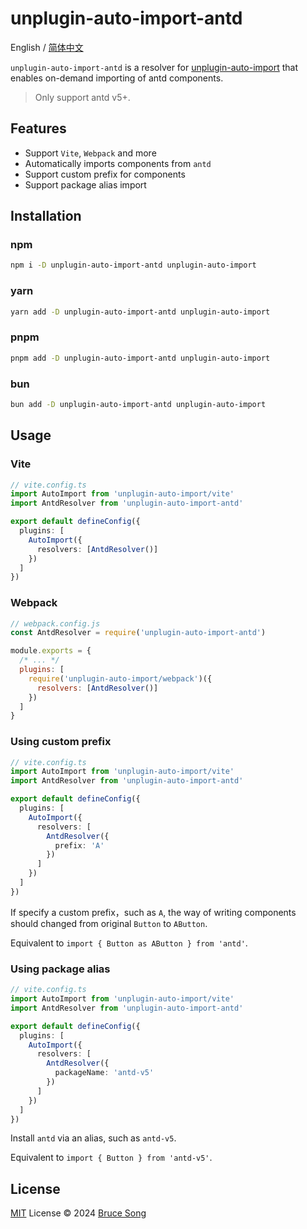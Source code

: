 # unplugin-auto-import-antd

English / [简体中文](./README.zh-CN.md)

`unplugin-auto-import-antd` is a resolver for [unplugin-auto-import](https://github.com/unplugin/unplugin-auto-import) that enables on-demand importing of antd components.

> Only support antd v5+.

## Features

- Support `Vite`, `Webpack` and more
- Automatically imports components from `antd`
- Support custom prefix for components
- Support package alias import

## Installation

### npm

```bash
npm i -D unplugin-auto-import-antd unplugin-auto-import
```

### yarn

```bash
yarn add -D unplugin-auto-import-antd unplugin-auto-import
```

### pnpm

```bash
pnpm add -D unplugin-auto-import-antd unplugin-auto-import
```

### bun

```bash
bun add -D unplugin-auto-import-antd unplugin-auto-import
```

## Usage

### Vite

```ts
// vite.config.ts
import AutoImport from 'unplugin-auto-import/vite'
import AntdResolver from 'unplugin-auto-import-antd'

export default defineConfig({
  plugins: [
    AutoImport({
      resolvers: [AntdResolver()]
    })
  ]
})
```

### Webpack

```js
// webpack.config.js
const AntdResolver = require('unplugin-auto-import-antd')

module.exports = {
  /* ... */
  plugins: [
    require('unplugin-auto-import/webpack')({
      resolvers: [AntdResolver()]
    })
  ]
}
```

### Using custom prefix

```ts
// vite.config.ts
import AutoImport from 'unplugin-auto-import/vite'
import AntdResolver from 'unplugin-auto-import-antd'

export default defineConfig({
  plugins: [
    AutoImport({
      resolvers: [
        AntdResolver({
          prefix: 'A'
        })
      ]
    })
  ]
})
```

If specify a custom prefix，such as `A`, the way of writing components should changed from original `Button` to `AButton`.

Equivalent to `import { Button as AButton } from 'antd'`.

### Using package alias

```ts
// vite.config.ts
import AutoImport from 'unplugin-auto-import/vite'
import AntdResolver from 'unplugin-auto-import-antd'

export default defineConfig({
  plugins: [
    AutoImport({
      resolvers: [
        AntdResolver({
          packageName: 'antd-v5'
        })
      ]
    })
  ]
})
```

Install `antd` via an alias, such as `antd-v5`.

Equivalent to `import { Button } from 'antd-v5'`.

## License

[MIT](/LICENSE) License &copy; 2024 [Bruce Song](https://github.com/recallwei)
